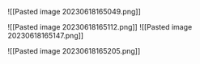 ![[Pasted image 20230618165049.png]]

![[Pasted image 20230618165112.png]]
![[Pasted image 20230618165147.png]]

![[Pasted image 20230618165205.png]]








